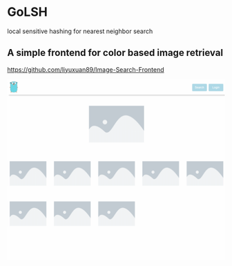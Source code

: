 # GoLSH
local sensitive hashing for nearest neighbor search

## A simple frontend for color based image retrieval

https://github.com/liyuxuan89/Image-Search-Frontend

<img src="./images/demo.gif">

